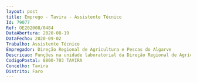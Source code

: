 ```yaml
--- 
layout: post
title: Emprego - Tavira - Assistente Técnico
Id: 79077
Ref: OE202008/0484
DataAbertura: 2020-08-19
DataFecho: 2020-09-02
Trabalho: Assistente Técnico
Empregador: Direção Regional de Agricultura e Pescas do Algarve
Descricao: Funções na unidade laboratorial da Direção Regional de Agricultura e Pescas do Algarve, sita em Tavira, nomeadamente a)	Atendimento ao público, presencial e telefónico, na unidade laboratorial b)	Rececionar, organizar e identificar as amostras das várias matrizes c)	Preparar diluir soluções d)	Efetuar análises químicas de amostras de terra, de acordo com os procedimentos técnicos e)	Efetuar leituras no fotómetro de chama e no espectrómetro de absorção atómica.
CodigoPostal: 8800-703 TAVIRA
Concelho: Tavira
Distrito: Faro
--- 
```

